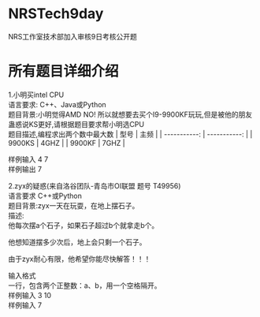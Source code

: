 # NRSTech9day
NRS工作室技术部加入审核9日考核公开题
# 所有题目详细介绍
1.小明买intel CPU  
语言要求: C++、Java或Python  
题目背景:小明觉得AMD NO! 所以就想要去买个I9-9900KF玩玩,但是被他的朋友蛊惑说KS更好,请根据题目要求帮小明选CPU  
题目描述,编程求出两个数中最大数
| 型号 | 主频 |
| -----------: | -----------: |
| 9900KS | 4GHZ |
| 9900KF | 7GHZ |
  
样例输入 4 7  
样例输出 7
  
2.zyx的疑惑(来自洛谷团队-青岛市OI联盟 题号 T49956)  
语言要求 C++或Python  
题目背景:zyx一天在玩耍，在地上摆石子。  
描述:  
他每次摆a个石子，如果石子超过b个就拿走b个。

他想知道摆多少次后，地上会只剩一个石子。

由于zyx耐心有限，他希望你能尽快解答！！！  

输入格式  
一行，包含两个正整数：a、b，用一个空格隔开。  
样例输入 3 10  
样例输入 7

